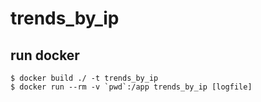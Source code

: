 # trends_by_ip


## run docker

```
$ docker build ./ -t trends_by_ip
$ docker run --rm -v `pwd`:/app trends_by_ip [logfile]

